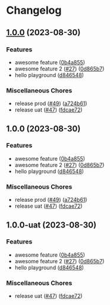 # Changelog

## [1.0.0](https://github.com/kalosisz/releaser/compare/prod-v1.0.0...prod-v1.0.0) (2023-08-30)


### Features

* awesome feature ([0b4a855](https://github.com/kalosisz/releaser/commit/0b4a855a889f1303ab7fa6490aeafece44ebaab3))
* awesome feature 2 ([#27](https://github.com/kalosisz/releaser/issues/27)) ([0d865b7](https://github.com/kalosisz/releaser/commit/0d865b7e89cf45e17e61ce6e1b64ae2283014d55))
* hello playground ([d846548](https://github.com/kalosisz/releaser/commit/d84654806de004aeccc272ebebc522467fe18048))


### Miscellaneous Chores

* release prod ([#49](https://github.com/kalosisz/releaser/issues/49)) ([a724b61](https://github.com/kalosisz/releaser/commit/a724b61706413a4c158bbcdc532a815ce823a925))
* release uat ([#47](https://github.com/kalosisz/releaser/issues/47)) ([fdcae72](https://github.com/kalosisz/releaser/commit/fdcae722be1844898e6b4b6c01acd241be09c461))

## 1.0.0 (2023-08-30)


### Features

* awesome feature ([0b4a855](https://github.com/kalosisz/releaser/commit/0b4a855a889f1303ab7fa6490aeafece44ebaab3))
* awesome feature 2 ([#27](https://github.com/kalosisz/releaser/issues/27)) ([0d865b7](https://github.com/kalosisz/releaser/commit/0d865b7e89cf45e17e61ce6e1b64ae2283014d55))
* hello playground ([d846548](https://github.com/kalosisz/releaser/commit/d84654806de004aeccc272ebebc522467fe18048))


### Miscellaneous Chores

* release prod ([#49](https://github.com/kalosisz/releaser/issues/49)) ([a724b61](https://github.com/kalosisz/releaser/commit/a724b61706413a4c158bbcdc532a815ce823a925))
* release uat ([#47](https://github.com/kalosisz/releaser/issues/47)) ([fdcae72](https://github.com/kalosisz/releaser/commit/fdcae722be1844898e6b4b6c01acd241be09c461))

## 1.0.0-uat (2023-08-30)


### Features

* awesome feature ([0b4a855](https://github.com/kalosisz/releaser/commit/0b4a855a889f1303ab7fa6490aeafece44ebaab3))
* awesome feature 2 ([#27](https://github.com/kalosisz/releaser/issues/27)) ([0d865b7](https://github.com/kalosisz/releaser/commit/0d865b7e89cf45e17e61ce6e1b64ae2283014d55))
* hello playground ([d846548](https://github.com/kalosisz/releaser/commit/d84654806de004aeccc272ebebc522467fe18048))


### Miscellaneous Chores

* release uat ([#47](https://github.com/kalosisz/releaser/issues/47)) ([fdcae72](https://github.com/kalosisz/releaser/commit/fdcae722be1844898e6b4b6c01acd241be09c461))
